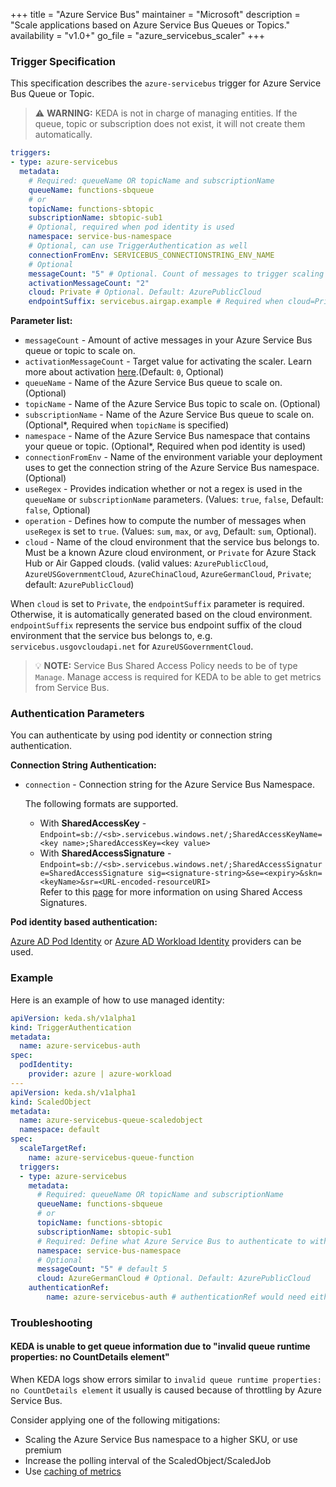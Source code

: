 +++
title = "Azure Service Bus"
maintainer = "Microsoft"
description = "Scale applications based on Azure Service Bus Queues or Topics."
availability = "v1.0+"
go_file = "azure_servicebus_scaler"
+++

### Trigger Specification

This specification describes the `azure-servicebus` trigger for Azure Service Bus Queue or Topic.

> ⚠️ **WARNING:** KEDA is not in charge of managing entities. If the queue, topic or subscription does not exist, it will not create them automatically.

```yaml
triggers:
- type: azure-servicebus
  metadata:
    # Required: queueName OR topicName and subscriptionName
    queueName: functions-sbqueue
    # or
    topicName: functions-sbtopic
    subscriptionName: sbtopic-sub1
    # Optional, required when pod identity is used
    namespace: service-bus-namespace
    # Optional, can use TriggerAuthentication as well
    connectionFromEnv: SERVICEBUS_CONNECTIONSTRING_ENV_NAME
    # Optional
    messageCount: "5" # Optional. Count of messages to trigger scaling on. Default: 5 messages
    activationMessageCount: "2"
    cloud: Private # Optional. Default: AzurePublicCloud
    endpointSuffix: servicebus.airgap.example # Required when cloud=Private
```

**Parameter list:**

- `messageCount` - Amount of active messages in your Azure Service Bus queue or topic to scale on.
- `activationMessageCount` - Target value for activating the scaler. Learn more about activation [here](./../concepts/scaling-deployments.md#activating-and-scaling-thresholds).(Default: `0`, Optional)
- `queueName` - Name of the Azure Service Bus queue to scale on. (Optional)
- `topicName` - Name of the Azure Service Bus topic to scale on. (Optional)
- `subscriptionName` - Name of the Azure Service Bus queue to scale on. (Optional*, Required when `topicName` is specified)
- `namespace` - Name of the Azure Service Bus namespace that contains your queue or topic. (Optional*, Required when pod identity is used)
- `connectionFromEnv` - Name of the environment variable your deployment uses to get the connection string of the Azure Service Bus namespace. (Optional)
- `useRegex` - Provides indication whether or not a regex is used in the `queueName` or `subscriptionName` parameters. (Values: `true`, `false`, Default: `false`, Optional)
- `operation` - Defines how to compute the number of messages when `useRegex` is set to `true`. (Values: `sum`, `max`, or `avg`, Default: `sum`, Optional).
- `cloud` - Name of the cloud environment that the service bus belongs to. Must be a known Azure cloud environment, or `Private` for Azure Stack Hub or Air Gapped clouds. (valid values: `AzurePublicCloud`, `AzureUSGovernmentCloud`, `AzureChinaCloud`, `AzureGermanCloud`, `Private`; default: `AzurePublicCloud`)

When `cloud` is set to `Private`, the `endpointSuffix` parameter is required. Otherwise, it is automatically generated based on the cloud environment. `endpointSuffix` represents the service bus endpoint suffix of the cloud environment that the service bus belongs to, e.g. `servicebus.usgovcloudapi.net` for `AzureUSGovernmentCloud`.

> 💡 **NOTE:** Service Bus Shared Access Policy needs to be of type `Manage`. Manage access is required for KEDA to be able to get metrics from Service Bus.

### Authentication Parameters

You can authenticate by using pod identity or connection string authentication.

**Connection String Authentication:**

- `connection` - Connection string for the Azure Service Bus Namespace. 
  
  The following formats are supported.
  
  - With **SharedAccessKey** - 
    `Endpoint=sb://<sb>.servicebus.windows.net/;SharedAccessKeyName=<key name>;SharedAccessKey=<key value>`
  - With **SharedAccessSignature** -  
    `Endpoint=sb://<sb>.servicebus.windows.net/;SharedAccessSignature=SharedAccessSignature sig=<signature-string>&se=<expiry>&skn=<keyName>&sr=<URL-encoded-resourceURI>`  
    Refer to this [page](https://docs.microsoft.com/en-us/azure/service-bus-messaging/service-bus-sas) for more information
    on using Shared Access Signatures.

**Pod identity based authentication:**

[Azure AD Pod Identity](https://docs.microsoft.com/en-us/azure/aks/use-azure-ad-pod-identity) or [Azure AD Workload Identity](https://azure.github.io/azure-workload-identity/docs/) providers can be used.

### Example

Here is an example of how to use managed identity:

```yaml
apiVersion: keda.sh/v1alpha1
kind: TriggerAuthentication
metadata:
  name: azure-servicebus-auth
spec:
  podIdentity:
    provider: azure | azure-workload
---
apiVersion: keda.sh/v1alpha1
kind: ScaledObject
metadata:
  name: azure-servicebus-queue-scaledobject
  namespace: default
spec:
  scaleTargetRef:
    name: azure-servicebus-queue-function
  triggers:
  - type: azure-servicebus
    metadata:
      # Required: queueName OR topicName and subscriptionName
      queueName: functions-sbqueue
      # or
      topicName: functions-sbtopic
      subscriptionName: sbtopic-sub1
      # Required: Define what Azure Service Bus to authenticate to with Managed Identity
      namespace: service-bus-namespace
      # Optional
      messageCount: "5" # default 5
      cloud: AzureGermanCloud # Optional. Default: AzurePublicCloud
    authenticationRef:
        name: azure-servicebus-auth # authenticationRef would need either podIdentity or define a connection parameter
```

### Troubleshooting

#### KEDA is unable to get queue information due to "invalid queue runtime properties: no CountDetails element"

When KEDA logs show errors similar to `invalid queue runtime properties: no CountDetails element` it usually is caused because of throttling by Azure Service Bus.

Consider applying one of the following mitigations:
- Scaling the Azure Service Bus namespace to a higher SKU, or use premium
- Increase the polling interval of the ScaledObject/ScaledJob
- Use [caching of metrics](./../concepts/scaling-deployments/#caching-metrics)
